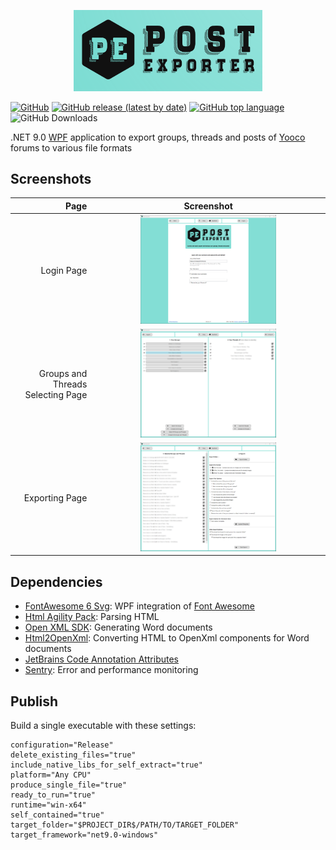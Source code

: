 <p align="center">
  <img alt="Post Exporter Logo" width="60%" src="PostExporter/Resources/splash-screen-logo.png">
</p>

[![GitHub](https://img.shields.io/github/license/maximilian-hammerl/post-exporter)](https://choosealicense.com/licenses/mit/)
[![GitHub release (latest by date)](https://img.shields.io/github/v/release/maximilian-hammerl/post-exporter)](https://github.com/maximilian-hammerl/post-exporter/releases)
[![GitHub top language](https://img.shields.io/github/languages/top/maximilian-hammerl/post-exporter)](https://github.com/maximilian-hammerl/post-exporter/search?l=c%23)
![GitHub Downloads](https://img.shields.io/github/downloads/maximilian-hammerl/post-exporter/total)

.NET 9.0 [WPF](https://learn.microsoft.com/en-us/visualstudio/designers/getting-started-with-wpf) application to export groups, threads and posts of [Yooco](https://www.yooco.de) forums to various file formats

## Screenshots

|                              Page |                                     Screenshot                                      |
|----------------------------------:|:-----------------------------------------------------------------------------------:|
|                        Login Page |  <img alt="Post Exporter Login Page" width="60%" src="screenshots/page-login.png">  |
| Groups and Threads Selecting Page | <img alt="Post Exporter Select Page" width="60%" src="screenshots/page-select.png"> |
|                    Exporting Page | <img alt="Post Exporter Export Page" width="60%" src="screenshots/page-export.png"> |

## Dependencies

- [FontAwesome 6 Svg](https://github.com/MartinTopfstedt/FontAwesome6): WPF integration of [Font Awesome](https://fontawesome.com/)
- [Html Agility Pack](https://html-agility-pack.net): Parsing HTML
- [Open XML SDK](https://github.com/OfficeDev/Open-XML-SDK): Generating Word documents
- [Html2OpenXml](https://github.com/onizet/html2openxml): Converting HTML to OpenXml components for Word documents
- [JetBrains Code Annotation Attributes](https://www.jetbrains.com/help/resharper/Code_Analysis__Code_Annotations.html)
- [Sentry](https://sentry.io/for/csharp/): Error and performance monitoring

## Publish

Build a single executable with these settings:

```
configuration="Release"
delete_existing_files="true"
include_native_libs_for_self_extract="true"
platform="Any CPU"
produce_single_file="true"
ready_to_run="true"
runtime="win-x64"
self_contained="true"
target_folder="$PROJECT_DIR$/PATH/TO/TARGET_FOLDER"
target_framework="net9.0-windows"
```
